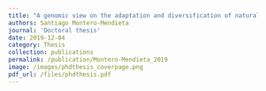 ```yaml
---
title: "A genomic view on the adaptation and diversification of natural populations"
authors: Santiago Montero-Mendieta
journal: 'Doctoral thesis'
date: 2019-12-04
category: Thesis
collection: publications
permalink: /publication/Montero-Mendieta_2019
image: /images/phdthesis_coverpage.png
pdf_url: /files/phdthesis.pdf
---
```

